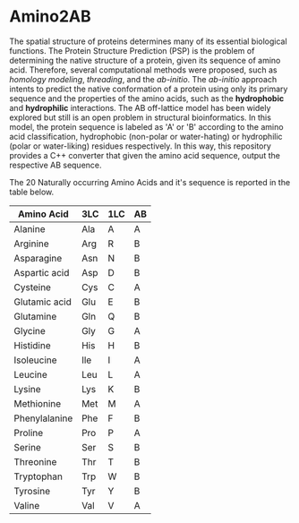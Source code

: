 # Amino2AB

The spatial structure of proteins determines many of its essential biological functions. The Protein Structure Prediction (PSP) is the problem of determining the native structure of a protein, given its sequence of amino acid. Therefore, several computational methods were proposed, such as *homology modeling*, *threading*, and the *ab-initio*. The *ab-initio* approach intents to predict the native conformation of a protein using only its primary sequence and the properties of the amino acids, such as the **hydrophobic** and **hydrophilic** interactions. The AB off-lattice model has been widely explored but still is an open problem in structural bioinformatics. In this model, the protein sequence is labeled as 'A' or 'B' according to the amino acid classification, hydrophobic (non-polar or water-hating) or hydrophilic (polar or water-liking) residues respectively. In this way, this repository provides a C++ converter that given the amino acid sequence, output the respective AB sequence.

The 20 Naturally occurring Amino Acids and it's sequence is reported in the table below.

|  Amino Acid    | 3LC | 1LC | AB  |
|----------------|-----|-----|-----|
|  Alanine       | Ala |  A  |  A  |
|  Arginine      | Arg |  R  |  B  |
|  Asparagine    | Asn |  N  |  B  |
|  Aspartic acid | Asp |  D  |  B  |
|  Cysteine      | Cys |  C  |  A  |
|  Glutamic acid | Glu |  E  |  B  |
|  Glutamine     | Gln |  Q  |  B  |
|  Glycine       | Gly |  G  |  A  |
|  Histidine     | His |  H  |  B  |
|  Isoleucine    | Ile |  I  |  A  |
|  Leucine       | Leu |  L  |  A  |
|  Lysine        | Lys |  K  |  B  |
|  Methionine    | Met |  M  |  A  |
|  Phenylalanine | Phe |  F  |  B  |
|  Proline       | Pro |  P  |  A  |
|  Serine        | Ser |  S  |  B  |
|  Threonine     | Thr |  T  |  B  |
|  Tryptophan    | Trp |  W  |  B  |
|  Tyrosine      | Tyr |  Y  |  B  |
|  Valine        | Val |  V  |  A  |
